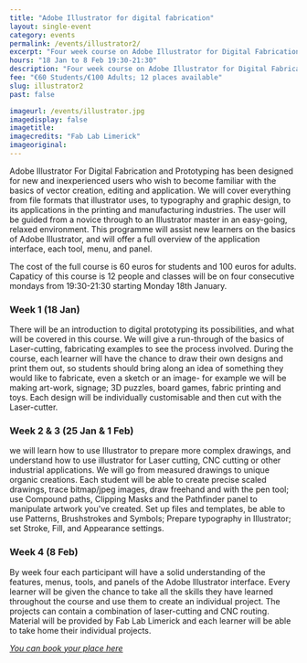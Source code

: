 ```yaml
---
title: "Adobe Illustrator for digital fabrication"
layout: single-event
category: events
permalink: /events/illustrator2/
excerpt: "Four week course on Adobe Illustrator for Digital Fabrication"
hours: "18 Jan to 8 Feb 19:30-21:30"
description: "Four week course on Adobe Illustrator for Digital Fabrication. 29 Sep to 20 Oct 19:00-22:00"
fee: "€60 Students/€100 Adults; 12 places available"
slug: illustrator2
past: false

imageurl: /events/illustrator.jpg
imagedisplay: false
imagetitle: 
imagecredits: "Fab Lab Limerick"
imageoriginal: 
---
```


Adobe Illustrator For Digital Fabrication and Prototyping has been designed for new and inexperienced users who wish to become familiar with the basics of vector creation, editing and application. We will cover everything from file formats that illustrator uses, to typography and graphic design, to its applications in the printing and manufacturing industries. The user will be guided from a novice through to an Illustrator master in an easy-going, relaxed environment. This programme will assist new learners on the basics of Adobe Illustrator, and will offer a full overview of the application interface, each tool, menu, and panel.

The cost of the full course is 60 euros for students and 100 euros for adults. Capaticy of this course is 12 people and classes will be on four consecutive mondays from 19:30-21:30 starting Monday 18th January.

### Week 1 (18 Jan)
There will be an introduction to digital prototyping its possibilities, and what will be covered in this course. We will give a run-through of the basics of Laser-cutting, fabricating examples to see the process involved. During the course, each learner will have the chance to draw their own designs and print them out, so students should bring along an idea of something they would like to fabricate, even a sketch or an image- for example we will be making art-work, signage; 3D puzzles, board games, fabric printing and toys. Each design will be individually customisable and then cut with the Laser-cutter.

### Week 2 & 3 (25 Jan & 1 Feb)
we will learn how to use Illustrator to prepare more complex drawings, and understand how to use illustrator for Laser cutting, CNC cutting or other industrial applications. We will go from measured drawings to unique organic creations. Each student will be able to create precise scaled drawings, trace bitmap/jpeg images, draw freehand and with the pen tool; use Compound paths, Clipping Masks and the Pathfinder panel to manipulate artwork you've created. Set up files and templates, be able to use Patterns, Brushstrokes and Symbols; Prepare typography in Illustrator; set Stroke, Fill, and Appearance settings.

### Week 4 (8 Feb)
By week four each participant will have a solid understanding of the features, menus, tools, and panels of the Adobe Illustrator interface. Every learner will be given the chance to take all the skills they have learned throughout the course and use them to create an individual project. The projects can contain a combination of laser-cutting and CNC routing. Material will be provided by Fab Lab Limerick and each learner will be able to take home their individual projects.

 *[You can book your place here](http://fablablimerick.ticketleap.com/adobe-illustrator-for-digital-fabrication/)*

